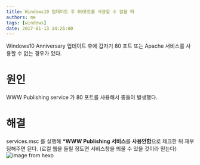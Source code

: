 ```yaml
---
title: Windows10 업데이트 후 80포트를 사용할 수 없을 때
authors: me
tags: [windows]
date: 2017-01-13 14:26:00
---
```


Windows10 Anniversary 업데이트 후에 갑자기 80 포트 또는 Apache 서비스를 사용할 수 없는 경우가 있다.

# 원인

WWW Publishing service 가 80 포트를 사용해서 충돌이 발생했다.

# 해결

services.msc 를 실행해 **\*WWW Publishing 서비스**를 **사용안함**으로 체크한 뒤 재부팅해주면 된다.
(로컬 웹을 돌릴 정도면 서비스창을 띄울 수 있을 것이라 믿는다)
![image from hexo](https://i.imgur.com/SqPkZ4A.png)
